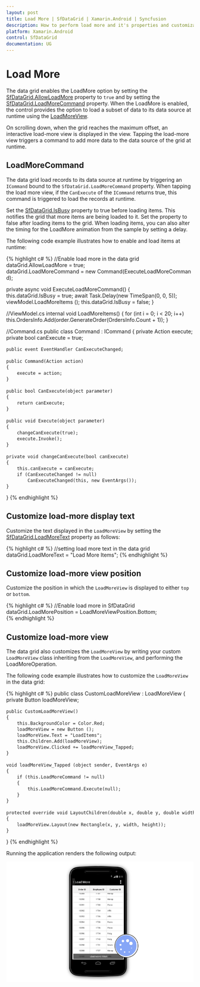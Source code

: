 ```yaml
---
layout: post
title: Load More | SfDataGrid | Xamarin.Android | Syncfusion
description: How to perform load more and it's properties and customizations in a SfDataGrid.
platform: Xamarin.Android
control: SfDataGrid
documentation: UG
---
```

# Load More

The data grid enables the LoadMore option by setting the [SfDataGrid.AllowLoadMore](https://help.syncfusion.com/cr/xamarin-android/Syncfusion.SfDataGrid.SfDataGrid.html#Syncfusion_SfDataGrid_SfDataGrid_AllowLoadMore) property to `true` and by setting the [SfDataGrid.LoadMoreCommand](https://help.syncfusion.com/cr/xamarin-android/Syncfusion.SfDataGrid.SfDataGrid.html#Syncfusion_SfDataGrid_SfDataGrid_LoadMoreCommand) property. When the LoadMore is enabled, the control provides the option to load a subset of data to its data source at runtime using the [LoadMoreView](https://help.syncfusion.com/cr/xamarin-android/Syncfusion.SfDataGrid.SfDataGrid.html#Syncfusion_SfDataGrid_SfDataGrid_LoadMoreView). 

On scrolling down, when the grid reaches the maximum offset, an interactive load-more view is displayed in the view. Tapping the load-more view triggers a command to add more data to the data source of the grid at runtime.


## LoadMoreCommand

The data grid load records to its data source at runtime by triggering an `ICommand` bound to the `SfDataGrid.LoadMoreCommand` property. When tapping the load more view, if the `CanExecute` of the `ICommand` returns true, this command is triggered to load the records at runtime.
 
Set the [SfDataGrid.IsBusy](https://help.syncfusion.com/cr/xamarin-android/Syncfusion.SfDataGrid.SfDataGrid.html#Syncfusion_SfDataGrid_SfDataGrid_IsBusy) property to true before loading items. This notifies the grid that more items are being loaded to it. Set the property to false after loading items to the grid. When loading items, you can also alter the timing for the LoadMore animation from the sample by setting a delay.

The following code example illustrates how to enable and load items at runtime:

{% highlight c# %}
//Enable load more in the data grid
dataGrid.AllowLoadMore = true;
dataGrid.LoadMoreCommand = new Command(ExecuteLoadMoreCommand);
 
private async void ExecuteLoadMoreCommand()
{
    this.dataGrid.IsBusy = true;
    await Task.Delay(new TimeSpan(0, 0, 5));
    viewModel.LoadMoreItems ();
    this.dataGrid.IsBusy = false;
} 

//ViewModel.cs
internal void LoadMoreItems()
{
    for (int i = 0; i < 20; i++)
    this.OrdersInfo.Add(order.GenerateOrder(OrdersInfo.Count + 1));
} 

//Command.cs
public class Command : ICommand
{
    private Action execute;
    private bool canExecute = true;

    public event EventHandler CanExecuteChanged;

    public Command(Action action)
    {
        execute = action;
    }

    public bool CanExecute(object parameter)
    {
        return canExecute;
    }

    public void Execute(object parameter)
    {
        changeCanExecute(true);
        execute.Invoke();
    }

    private void changeCanExecute(bool canExecute)
    {
        this.canExecute = canExecute;
        if (CanExecuteChanged != null)
            CanExecuteChanged(this, new EventArgs());
    }
}
{% endhighlight %}

## Customize load-more display text

Customize the text displayed in the `LoadMoreView` by setting the [SfDataGrid.LoadMoreText](https://help.syncfusion.com/cr/xamarin-android/Syncfusion.SfDataGrid.SfDataGrid.html#Syncfusion_SfDataGrid_SfDataGrid_LoadMoreText) property as follows:

{% highlight c# %}
//setting load more text in the data grid
dataGrid.LoadMoreText = "Load More Items"; 
{% endhighlight %}

## Customize load-more view position

Customize the position in which the `LoadMoreView` is displayed to either `top` or `bottom`.
 
{% highlight c# %}
//Enable load more in SfDataGrid
dataGrid.LoadMorePosition = LoadMoreViewPosition.Bottom;  
{% endhighlight %}

## Customize load-more view

The data grid also customizes the `LoadMoreView` by writing your custom `LoadMoreView` class inheriting from the `LoadMoreView`, and performing the LoadMoreOperation.

The following code example illustrates how to customize the `LoadMoreView` in the data grid:
 
{% highlight c# %}
public class CustomLoadMoreView : LoadMoreView
{
    private Button loadMoreView;

    public CustomLoadMoreView()
    {
        this.BackgroundColor = Color.Red;
        loadMoreView = new Button ();
        loadMoreView.Text = "LoadItems";
        this.Children.Add(loadMoreView);
        loadMoreView.Clicked += loadMoreView_Tapped;
    }

    void loadMoreView_Tapped (object sender, EventArgs e)
    {
        if (this.LoadMoreCommand != null)
        {
            this.LoadMoreCommand.Execute(null);
        }
    }

    protected override void LayoutChildren(double x, double y, double width, double height)
    {
        loadMoreView.Layout(new Rectangle(x, y, width, height));
    }
}
{% endhighlight %}

Running the application renders the following output:

![Load More in Xamarin Android DataGrid](SfDataGrid_images/LoadMore.png)